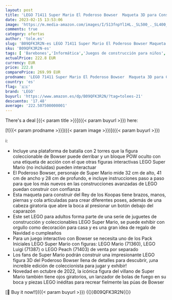 ```yaml
---
layout: post
title: 'LEGO 71411 Super Mario El Poderoso Bowser  Maqueta 3D para Construir  Figura Articulada  Casa Decoración  Coleccionable  Idea de Regalo para Adultos'
date: 2023-02-15 13:53:06
image: 'https://m.media-amazon.com/images/I/513fnpYl1HL._SL500_._SL400_.jpg'
comments: true
category: ofertas
author: 'tole.es'
slug: 'B09QFK3R2N-es LEGO 71411 Super Mario El Poderoso Bowser Maqueta 3D para...'
sku: 'B09QFK3R2N-es'
tags: [ 'Barebones','Informática','Juegos de construcción para niños','Juguetes','Juguetes y juegos','Sets de construcción','lego','🇪🇸', ]
actualPrice: 222.8 EUR
currency: EUR
price: 222.8
comparePrice: 269.99 EUR
prodname: 'LEGO 71411 Super Mario El Poderoso Bowser  Maqueta 3D para Construir  Figura Articulada  Casa Decoración  Coleccionable  Idea de Regalo para Adultos'
country: 'es'
flag: '🇪🇸'
brand: 'LEGO'
buyurl: 'https://www.amazon.es/dp/B09QFK3R2N/?tag=tolees-21'
descuento: '17.48'
average: '222.507500000001'
---
```


There's a deal [{{< param title >}}]({{< param buyurl >}})  here:

[![{{< param prodname >}}]({{< param image >}})]({{< param buyurl >}})

ℹ️:

- Incluye una plataforma de batalla con 2 torres que la figura coleccionable de Bowser puede derribar y un bloque POW oculto con una etiqueta de acción con el que otras figuras interactivas LEGO Super Mario (no incluidas) pueden interactuar
- El Poderoso Bowser, personaje de Super Mario mide 32 cm de alto, 41 cm de ancho y 28 cm de profundo, e incluye instrucciones paso a paso para que los más nuevos en las construcciones avanzadas de LEGO puedan construir con confianza
- Esta maqueta para construir del Rey de los Koopas tiene brazos, manos, piernas y cola articuladas para crear diferentes poses, además de una cabeza giratoria que abre la boca al presionar un botón debajo del caparazón
- Este set LEGO para adultos forma parte de una serie de juguetes de construcción y coleccionables LEGO Super Mario, se puede exhibir con orgullo como decoración para casa y es una gran idea de regalo de Navidad o cumpleaños
- Para un juego interactivo con Bowser se necesita uno de los Pack Iniciales LEGO Super Mario con figuras: LEGO Mario (71360), LEGO Luigi (71387) o LEGO Peach (71403) de venta por separado
- Los fans de Super Mario podrán construir una impresionante LEGO figura 3D del Poderoso Bowser llena de detalles para descubrir, ¡una increíble edición de coleccionista para jugar y exhibir!
- Novedad en octubre de 2022, la icónica figura del villano de Super Mario también tiene ojos giratorios, un lanzador de bolas de fuego en su boca y piezas LEGO inéditas para recrear fielmente las púas de Bowser

[🛒 Buy it now!!]({{< param buyurl >}})
{{<world>}}B09QFK3R2N{{</world>}}
